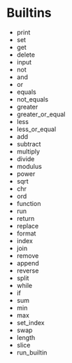# Builtins
- print
- set
- get
- delete
- input
- not
- and
- or
- equals
- not_equals
- greater
- greater_or_equal
- less
- less_or_equal
- add
- subtract
- multiply
- divide
- modulus
- power
- sqrt
- chr
- ord
- function
- run
- return
- replace
- format
- index
- join
- remove
- append
- reverse
- split
- while
- if
- sum
- min
- max
- set_index
- swap
- length
- slice
- run_builtin